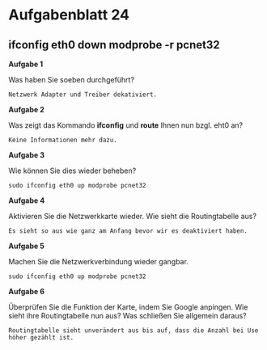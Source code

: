 # Aufgabenblatt 24

ifconfig eth0 down
modprobe -r pcnet32
---

**Aufgabe 1**

Was haben Sie soeben durchgeführt?

`Netzwerk Adapter und Treiber dekativiert.`

**Aufgabe 2**

Was zeigt das Kommando **ifconfig** und **route** Ihnen nun bzgl. eht0 an?

`Keine Informationen mehr dazu.`


**Aufgabe 3**

Wie können Sie dies wieder beheben?

`sudo ifconfig eth0 up modprobe pcnet32`


**Aufgabe 4**

Aktivieren Sie die Netzwerkkarte wieder. Wie sieht die Routingtabelle aus?

`Es sieht so aus wie ganz am Anfang bevor wir es deaktiviert haben.`


**Aufgabe 5**

Machen Sie die Netzwerkverbindung wieder gangbar.

`sudo ifconfig eth0 up modprobe pcnet32`


**Aufgabe 6**

Überprüfen Sie die Funktion der Karte, indem Sie Google anpingen. Wie sieht ihre Routingtabelle nun aus? Was schließen Sie allgemein daraus?

`Routingtabelle sieht unverändert aus bis auf, dass die Anzahl bei Use höher gezählt ist.`
